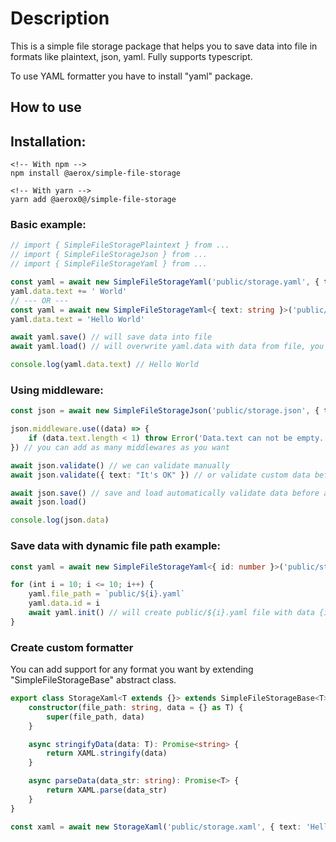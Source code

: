 # Description

This is a simple file storage package that helps you to save data into file in formats like plaintext, json, yaml. Fully supports typescript.

To use YAML formatter you have to install "yaml" package.

## How to use

## Installation:

```
<!-- With npm -->
npm install @aerox/simple-file-storage

<!-- With yarn -->
yarn add @aerox0@/simple-file-storage
```

### Basic example:

```ts
// import { SimpleFileStoragePlaintext } from ...
// import { SimpleFileStorageJson } from ...
// import { SimpleFileStorageYaml } from ...

const yaml = await new SimpleFileStorageYaml('public/storage.yaml', { text: 'Hello' }).init() // init will create path with file that contains text: 'Hello'
yaml.data.text += ' World'
// --- OR ---
const yaml = await new SimpleFileStorageYaml<{ text: string }>('public/storage.yaml').init() // init will create path with empty file
yaml.data.text = 'Hello World'

await yaml.save() // will save data into file
await yaml.load() // will overwrite yaml.data with data from file, you usually calling this before assign any data

console.log(yaml.data.text) // Hello World
```

### Using middleware:

```ts
const json = await new SimpleFileStorageJson('public/storage.json', { text: '' }).init()

json.middleware.use((data) => {
	if (data.text.length < 1) throw Error('Data.text can not be empty.')
}) // you can add as many middlewares as you want

await json.validate() // we can validate manually
await json.validate({ text: "It's OK" }) // or validate custom data before assign them to json.data

await json.save() // save and load automatically validate data before applying next changes
await json.load()

console.log(json.data)
```

### Save data with dynamic file path example:

```ts
const yaml = await new SimpleFileStorageYaml<{ id: number }>('public/storage.yaml').init() // will create empty public/storage.yaml file

for (int i = 10; i <= 10; i++) {
	yaml.file_path = `public/${i}.yaml`
	yaml.data.id = i
	await yaml.init() // will create public/${i}.yaml file with data {id: i}
}
```

### Create custom formatter

You can add support for any format you want by extending "SimpleFileStorageBase" abstract class.

```ts
export class StorageXaml<T extends {}> extends SimpleFileStorageBase<T> {
	constructor(file_path: string, data = {} as T) {
		super(file_path, data)
	}

	async stringifyData(data: T): Promise<string> {
		return XAML.stringify(data)
	}

	async parseData(data_str: string): Promise<T> {
		return XAML.parse(data_str)
	}
}

const xaml = await new StorageXaml('public/storage.xaml', { text: 'Hello World' }).init()
```
